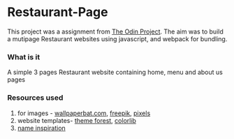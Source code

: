 # Restaurant-Page

This project was a assignment from [The Odin Project](https://www.theodinproject.com/lessons/node-path-javascript-restaurant-page). The aim was to build a mutipage Restaurant websites using javascript, and webpack for bundling.

### What is it
A simple 3 pages Restaurant website containing home, menu and about us pages

### Resources used
1. for images - [wallpaperbat.com](https://wallpaperbat.com/indian-food-wallpapers), [freepik](https://www.freepik.com/free-photos-vectors/indian-food), [pixels](https://www.pexels.com/search/indian%20food/)
2. website templates- [theme forest](https://themeforest.net/search/restaurant), [colorlib](https://colorlib.com/wp/cat/restaurant/)
3. [name inspiration](https://budgetbranders.com/blog/creative-indian-restaurant-names/)
